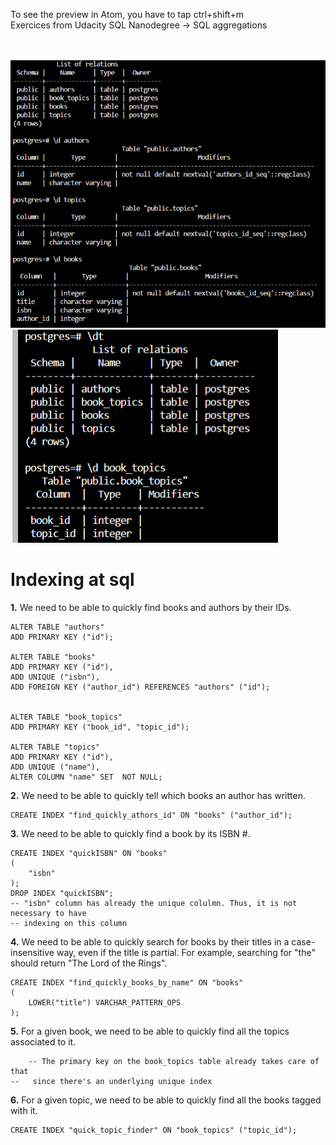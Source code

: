 
To see the preview in Atom, you have to tap ctrl+shift+m </br>
Exercices from Udacity SQL Nanodegree -> SQL aggregations  </br> </br> </br>


![](indexing_exercices.PNG)
![](books_and_topics.PNG)


# Indexing at sql

__1.__ We need to be able to quickly find books and authors by their IDs. 
```
ALTER TABLE "authors" 
ADD PRIMARY KEY ("id");

ALTER TABLE "books"
ADD PRIMARY KEY ("id"),
ADD UNIQUE ("isbn"),
ADD FOREIGN KEY ("author_id") REFERENCES "authors" ("id");


ALTER TABLE "book_topics"
ADD PRIMARY KEY ("book_id", "topic_id");

ALTER TABLE "topics"
ADD PRIMARY KEY ("id"),
ADD UNIQUE ("name"),
ALTER COLUMN "name" SET  NOT NULL;
```
__2.__ We need to be able to quickly tell which books an author has written.
```
CREATE INDEX "find_quickly_athors_id" ON "books" ("author_id");

```
__3.__ We need to be able to quickly find a book by its ISBN #.
```
CREATE INDEX "quickISBN" ON "books"
(
    "isbn"
);
DROP INDEX "quickISBN";
-- "isbn" column has already the unique colulmn. Thus, it is not necessary to have 
-- indexing on this column
```
__4.__ We need to be able to quickly search for books by their titles
 in a case-insensitive way, even if the title is partial.
  For example, searching for "the" should return "The Lord of the Rings".

```
CREATE INDEX "find_quickly_books_by_name" ON "books" 
(
    LOWER("title") VARCHAR_PATTERN_OPS
);
```
__5.__ For a given book, we need to be able to quickly find all the topics associated to it.
```
    -- The primary key on the book_topics table already takes care of that 
--   since there's an underlying unique index
```
__6.__ For a given topic, we need to be able to quickly find all the books tagged with it.
```
CREATE INDEX "quick_topic_finder" ON "book_topics" ("topic_id");
```

